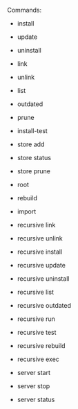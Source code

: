 Commands:

  - install
  - update
  - uninstall
  - link
  - unlink
  - list
  - outdated
  - prune
  - install-test
  - store add
  - store status
  - store prune
  - root
  - rebuild
  - import

  - recursive link
  - recursive unlink
  - recursive install
  - recursive update
  - recursive uninstall
  - recursive list
  - recursive outdated
  - recursive run
  - recursive test
  - recursive rebuild
  - recursive exec

  - server start
  - server stop
  - server status